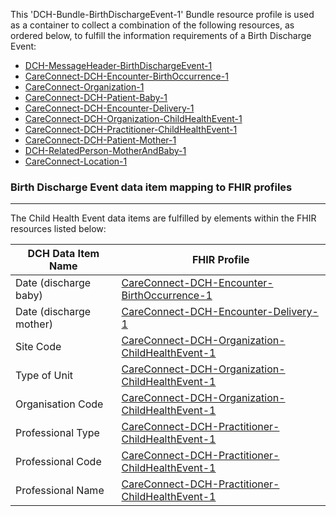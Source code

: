 This 'DCH-Bundle-BirthDischargeEvent-1' Bundle resource profile is used as a container to collect a combination of the following resources, as ordered below, to fulfill the information requirements of a Birth Discharge Event:

- [DCH-MessageHeader-BirthDischargeEvent-1]
- [CareConnect-DCH-Encounter-BirthOccurrence-1]
- [CareConnect-Organization-1]
- [CareConnect-DCH-Patient-Baby-1]
- [CareConnect-DCH-Encounter-Delivery-1]
- [CareConnect-DCH-Organization-ChildHealthEvent-1]
- [CareConnect-DCH-Practitioner-ChildHealthEvent-1]
- [CareConnect-DCH-Patient-Mother-1]
- [DCH-RelatedPerson-MotherAndBaby-1]
- [CareConnect-Location-1]



###  Birth Discharge Event data item mapping to FHIR profiles ###
----------
The Child Health Event data items are fulfilled by elements within the FHIR resources listed below:

| DCH Data Item Name      | FHIR Profile                                         |
|-------------------------|------------------------------------------------------|
| Date (discharge baby)   | [CareConnect-DCH-Encounter-BirthOccurrence-1]             |
| Date (discharge mother) | [CareConnect-DCH-Encounter-Delivery-1]          |
| Site Code               | [CareConnect-DCH-Organization-ChildHealthEvent-1] |
| Type of Unit            | [CareConnect-DCH-Organization-ChildHealthEvent-1] |
| Organisation Code       | [CareConnect-DCH-Organization-ChildHealthEvent-1] |
| Professional Type       | [CareConnect-DCH-Practitioner-ChildHealthEvent-1] |
| Professional Code       | [CareConnect-DCH-Practitioner-ChildHealthEvent-1] |
| Professional Name       | [CareConnect-DCH-Practitioner-ChildHealthEvent-1] |
                                                                                                   

[DCH-MessageHeader-BirthDischargeEvent-1]:dch-messageheader-birthdischargeevent-1.html
[CareConnect-DCH-Encounter-BirthOccurrence-1]:careconnect-dch-encounter-birthoccurrence-1.html
[CareConnect-DCH-Patient-Baby-1]:careconnect-dch-patient-baby-1.html
[CareConnect-Organization-1]:careconnect-organization-1.html 
[CareConnect-DCH-Encounter-Delivery-1]:careconnect-dch-encounter-delivery-1.html
[CareConnect-DCH-Organization-ChildHealthEvent-1]:careconnect-dch-organization-childhealthevent-1.html
[CareConnect-DCH-Practitioner-ChildHealthEvent-1]:careconnect-dch-practitioner-childhealthevent-1.html
[CareConnect-Location-1]:careconnect-location-1.html
[CareConnect-DCH-Patient-Mother-1]:careconnect-dch-patient-mother-1.html
[DCH-RelatedPerson-MotherAndBaby-1]:dch-relatedperson-motherandbaby-1.html

